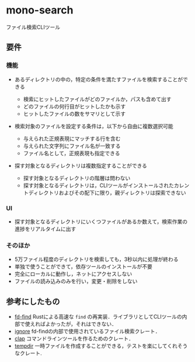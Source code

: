 # mono-search

ファイル検索CLIツール

## 要件

### 機能

* あるディレクトリの中の，特定の条件を満たすファイルを検索することができる
  * 検索にヒットしたファイルがどのファイルか，パスも含めて出す
  * どのファイルの何行目がヒットしたかも示す
  * ヒットしたファイルの数をサマリとして示す

* 検索対象のファイルを設定する条件は，以下から自由に複数選択可能
  * 与えられた正規表現にマッチする行を含む
  * 与えられた文字列にファイル名が一致する
  * ファイル名として，正規表現も指定できる

* 探す対象となるディレクトリは複数指定することができる
  * 探す対象となるディレクトリの階層は問わない
  * 探す対象となるディレクトリは，CLIツールがインストールされたカレントディレクトリおよびその配下に限り，親ディレクトリは探索できない

### UI

* 探す対象となるディレクトリにいくつファイルがあるか数えて，検索作業の進捗をリアルタイムに出す

### そのほか

* 5万ファイル程度のディレクトリを検索しても，3秒以内に処理が終わる
* 単独で使うことができて，依存ツールのインストールが不要
* 完全にローカルに動作し，ネットにアクセスしない
* ファイルの読み込みのみを行い，変更・削除をしない

## 参考にしたもの

* [fd-find](https://github.com/sharkdp/fd) Rustによる高速な `find` の再実装．ライブラリとしてCLIツールの内部で使えればよかったが，それはできない．
* [ignore](https://crates.io/crates/ignore) fd-findの内部で使用されているファイル検索クレート．
* [clap](https://crates.io/crates/clap) コマンドラインツールを作るためのクレート．
* [tempdir](https://crates.io/crates/tempdir) 一時ファイルを作成することができる，テストを楽にしてくれそうなクレート.